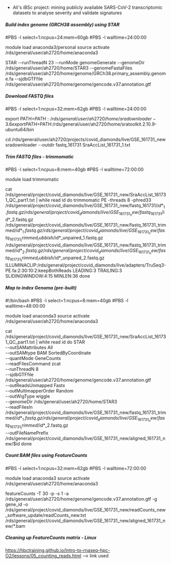 - Ali's iBSc project: mining publicly available SARS-CoV-2 transcriptomic datasets to analyse severity and validate signatures

##### Build index genome (GRCH38 assembly) using STAR
#PBS -l select=1:ncpus=24:mem=60gb
#PBS -l walltime=24:00:00


module load anaconda3/personal 
source activate /rds/general/user/ah2720/home/anaconda3

STAR --runThreadN 23 --runMode genomeGenerate --genomeDir /rds/general/user/ah2720/home/STAR3 --genomeFastaFiles /rds/general/user/ah2720/home/genome/GRCh38.primary_assembly.genome.fa --sjdbGTFfile /rds/general/user/ah2720/home/genome/gencode.v37.annotation.gtf


##### Download FASTQ files

#PBS -l select=1:ncpus=32:mem=62gb
#PBS -l walltime=24:00:00


export PATH=$PATH:/rds/general/user/ah2720/home/sradownloader-3.6
export PATH=$PATH:/rds/general/user/ah2720/home/sratoolkit.2.10.9-ubuntu64/bin

cd /rds/general/user/ah2720/projects/covid_diamonds/live/GSE_161731_new
sradownloader --outdir fastq_161731 SraAccList_161731_1.txt


##### Trim FASTQ files - trimmomatic

#PBS -l select=1:ncpus=8:mem=40gb
#PBS -l walltime=72:00:00

module load trimmomatic

cat /rds/general/project/covid_diamonds/live/GSE_161731_new/SraAccList_161731_QC_part1.txt | while read id
do
trimmomatic PE -threads 8 -phred33 \
 /rds/general/project/covid_diamonds/live/GSE_161731_new/fastq_161731/$id*_1.fastq.gz /rds/general/project/covid_diamonds/live/GSE_161731_new/fastq_161731/$id*_2.fastq.gz \
 /rds/general/project/covid_diamonds/live/GSE_161731_new/fastq_161731_trimmed/$id*_1.fastq.gz /rds/general/project/covid_diamonds/live/GSE_161731_new/fastq_161731_trimmed_rubbish/$id*_unpaired_1.fastq.gz \
 /rds/general/project/covid_diamonds/live/GSE_161731_new/fastq_161731_trimmed/$id*_2.fastq.gz /rds/general/project/covid_diamonds/live/GSE_161731_new/fastq_161731_trimmed_rubbish/$id*_unpaired_2.fastq.gz \
 ILLUMINACLIP:/rds/general/project/covid_diamonds/live/adapters/TruSeq3-PE.fa:2:30:10:2:keepBothReads LEADING:3 TRAILING:3 SLIDINGWINDOW:4:15 MINLEN:36
done


##### Map to index Genoma (pre-built)

#!/bin/bash
#PBS -l select=1:ncpus=8:mem=40gb
#PBS -l walltime=48:00:00

module load anaconda3
source activate /rds/general/user/ah2720/home/anaconda3

cat /rds/general/project/covid_diamonds/live/GSE_161731_new/SraAccList_161731_QC_part1.txt | while read id
do
STAR \
--outSAMattributes All \
--outSAMtype BAM SortedByCoordinate \
--quantMode GeneCounts \
--readFilesCommand zcat \
--runThreadN 8 \
--sjdbGTFfile /rds/general/user/ah2720/home/genome/gencode.v37.annotation.gtf \
--outReadsUnmapped Fastx \
--outMultimapperOrder Random \
--outWigType wiggle \
--genomeDir /rds/general/user/ah2720/home/STAR3 \
--readFilesIn /rds/general/project/covid_diamonds/live/GSE_161731_new/fastq_161731_trimmed/$id*_1.fastq.gz /rds/general/project/covid_diamonds/live/GSE_161731_new/fastq_161731_trimmed/$id*_2.fastq.gz \
--outFileNamePrefix /rds/general/project/covid_diamonds/live/GSE_161731_new/aligned_161731_new/$id 
done


##### Count BAM files using FeatureCounts

#PBS -l select=1:ncpus=32:mem=62gb
#PBS -l walltime=72:00:00

module load anaconda3
source activate /rds/general/user/ah2720/home/anaconda3

featureCounts -T 30 -p -s 1 -a /rds/general/user/ah2720/home/genome/gencode.v37.annotation.gtf -g gene_id -o /rds/general/project/covid_diamonds/live/GSE_161731_new/readCounts_new_software_update/readCounts_new.txt /rds/general/project/covid_diamonds/live/GSE_161731_new/aligned_161731_new/*.bam

##### Cleaning up FeatureCounts matrix - Linux

https://hbctraining.github.io/Intro-to-rnaseq-hpc-O2/lessons/05_counting_reads.html --> link used

